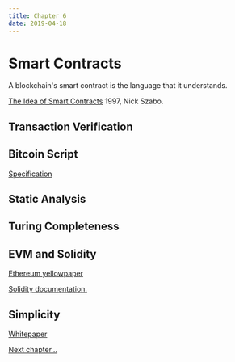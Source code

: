 ```yaml
---
title: Chapter 6
date: 2019-04-18
---
```


# Smart Contracts

A blockchain's smart contract is the language that it understands.

[The Idea of Smart Contracts](http://www.fon.hum.uva.nl/rob/Courses/InformationInSpeech/CDROM/Literature/LOTwinterschool2006/szabo.best.vwh.net/idea.html)
1997, Nick Szabo.

## Transaction Verification

## Bitcoin Script

[Specification](https://en.bitcoin.it/wiki/Script)

## Static Analysis

## Turing Completeness

## EVM and Solidity

[Ethereum yellowpaper](https://ethereum.github.io/yellowpaper/paper.pdf)

[Solidity documentation.](https://solidity.readthedocs.io/en/v0.5.7/)

## Simplicity

[Whitepaper](https://blockstream.com/simplicity.pdf)

<a href="ch7.html">Next chapter...</a>
